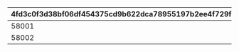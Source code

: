 |4fd3c0f3d38bf06df454375cd9b622dca78955197b2ee4f729f254ec8479279e|103eec86909a3ace3c567a22bb06eed9da2f4c373c6c1132384e1c6c539fbf26|114ad18a3467a6ef52233f6196a531f8dd86394ee748a99ec17f9cb01d9a95ae|523a9eedcecd6e5f7370327137d2b36a4e915bc96ecaa1a036e5b3f3a904e111|01e559fe3ac6d3e22670a1df528e2b9f623b4437b9ff97d6a5cebd3c0d61b4f9|4827e610c29a08b778db6e61b8c5ac9406d00c8bc7710a6725c0a0c40b98e16f|cd7857d19dc2d87c2393d83a0f7f51526b10847325525d8aba22eae4729dc494|b6c6617eb2e11fcb9f648197bef98134cf8fd0c1e9f06b96175acaf308116ca3|d771e68dfaefc6ec0b528266454d940fc381886b7f8e50523cab20660fe3e89c|318c38a196744916e5fdd2ab45cc2d3943b2c105e48a0fb9efc3870b167e5f27|
| --- | --- | --- | --- | --- | --- | --- | --- | --- | --- |
|58001|58|126601|1|101|-360|0|8.63|0|10122|
|58002|58|126601|1|102|-360|0|4.37|0|10122|